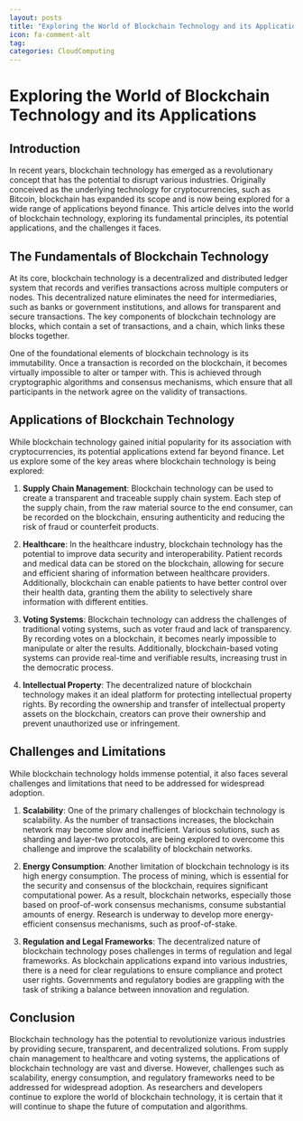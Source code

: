 ```yaml
---
layout: posts
title: "Exploring the World of Blockchain Technology and its Applications"
icon: fa-comment-alt
tag:      
categories: CloudComputing
---
```



# Exploring the World of Blockchain Technology and its Applications

## Introduction

In recent years, blockchain technology has emerged as a revolutionary concept that has the potential to disrupt various industries. Originally conceived as the underlying technology for cryptocurrencies, such as Bitcoin, blockchain has expanded its scope and is now being explored for a wide range of applications beyond finance. This article delves into the world of blockchain technology, exploring its fundamental principles, its potential applications, and the challenges it faces.

## The Fundamentals of Blockchain Technology

At its core, blockchain technology is a decentralized and distributed ledger system that records and verifies transactions across multiple computers or nodes. This decentralized nature eliminates the need for intermediaries, such as banks or government institutions, and allows for transparent and secure transactions. The key components of blockchain technology are blocks, which contain a set of transactions, and a chain, which links these blocks together.

One of the foundational elements of blockchain technology is its immutability. Once a transaction is recorded on the blockchain, it becomes virtually impossible to alter or tamper with. This is achieved through cryptographic algorithms and consensus mechanisms, which ensure that all participants in the network agree on the validity of transactions.

## Applications of Blockchain Technology

While blockchain technology gained initial popularity for its association with cryptocurrencies, its potential applications extend far beyond finance. Let us explore some of the key areas where blockchain technology is being explored:

1. **Supply Chain Management**: Blockchain technology can be used to create a transparent and traceable supply chain system. Each step of the supply chain, from the raw material source to the end consumer, can be recorded on the blockchain, ensuring authenticity and reducing the risk of fraud or counterfeit products.

2. **Healthcare**: In the healthcare industry, blockchain technology has the potential to improve data security and interoperability. Patient records and medical data can be stored on the blockchain, allowing for secure and efficient sharing of information between healthcare providers. Additionally, blockchain can enable patients to have better control over their health data, granting them the ability to selectively share information with different entities.

3. **Voting Systems**: Blockchain technology can address the challenges of traditional voting systems, such as voter fraud and lack of transparency. By recording votes on a blockchain, it becomes nearly impossible to manipulate or alter the results. Additionally, blockchain-based voting systems can provide real-time and verifiable results, increasing trust in the democratic process.

4. **Intellectual Property**: The decentralized nature of blockchain technology makes it an ideal platform for protecting intellectual property rights. By recording the ownership and transfer of intellectual property assets on the blockchain, creators can prove their ownership and prevent unauthorized use or infringement.

## Challenges and Limitations

While blockchain technology holds immense potential, it also faces several challenges and limitations that need to be addressed for widespread adoption.

1. **Scalability**: One of the primary challenges of blockchain technology is scalability. As the number of transactions increases, the blockchain network may become slow and inefficient. Various solutions, such as sharding and layer-two protocols, are being explored to overcome this challenge and improve the scalability of blockchain networks.

2. **Energy Consumption**: Another limitation of blockchain technology is its high energy consumption. The process of mining, which is essential for the security and consensus of the blockchain, requires significant computational power. As a result, blockchain networks, especially those based on proof-of-work consensus mechanisms, consume substantial amounts of energy. Research is underway to develop more energy-efficient consensus mechanisms, such as proof-of-stake.

3. **Regulation and Legal Frameworks**: The decentralized nature of blockchain technology poses challenges in terms of regulation and legal frameworks. As blockchain applications expand into various industries, there is a need for clear regulations to ensure compliance and protect user rights. Governments and regulatory bodies are grappling with the task of striking a balance between innovation and regulation.

## Conclusion

Blockchain technology has the potential to revolutionize various industries by providing secure, transparent, and decentralized solutions. From supply chain management to healthcare and voting systems, the applications of blockchain technology are vast and diverse. However, challenges such as scalability, energy consumption, and regulatory frameworks need to be addressed for widespread adoption. As researchers and developers continue to explore the world of blockchain technology, it is certain that it will continue to shape the future of computation and algorithms.